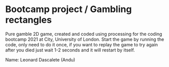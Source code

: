 # Bootcamp project / Gambling rectangles
Pure gamble 2D game, created and coded using processing for the coding bootcamp 2021 at City, University of London.
Start the game by running the code, only need to do it once, if you want to replay the game to try again after you died just wait 1-2 seconds and it will restart by itself.

Name: Leonard Dascalete (Andu)
